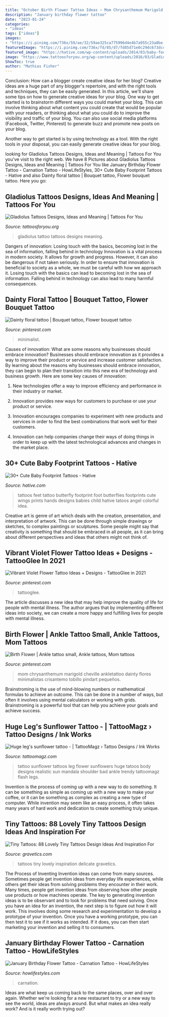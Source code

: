 ```yaml
---
title: "October Birth Flower Tattoo Ideas ~ Mom Chrysanthemum Marigold Cheville Ankletattoo Dainty Flores Minimalistas Crisantemo Tobillo Pindart Pequeños"
description: "January birthday flower tattoo"
date: "2023-01-24"
categories:
- "ideas"
tags: ["ideas"]
images:
- "https://i.pinimg.com/736x/59/ae/32/59ae325ca775996d4e4b7a955c23a8be.jpg"
featuredImage: "https://i.pinimg.com/736x/fd/85/d7/fd85d71e0c29dc673dcce24442d4a009.jpg"
featured_image: "https://hative.com/wp-content/uploads/2014/03/baby-footprint-tattoos/7-footprints-and-butterflies.jpg"
image: "https://www.tattoosforyou.org/wp-content/uploads/2016/03/Gladiolus-Tattoo-Pictures.jpg"
ShowToc: true
author: "Mathias Fisher"
---
```



Conclusion: How can a blogger create creative ideas for her blog?
Creative ideas are a huge part of any blogger's repertoire, and with the right tools and techniques, they can be easily generated. In this article, we'll share some tips on how to generate creative ideas for your blog.
One way to get started is to brainstorm different ways you could market your blog. This can involve thinking about what content you could create that would be popular with your readers, or thinking about what you could do to improve the visibility and traffic of your blog. You can also use social media platforms (Facebook, Twitter, Pinterest) to generate buzz and promote new posts on your blog.

Another way to get started is by using technology as a tool. With the right tools in your disposal, you can easily generate creative ideas for your blog.

	

		
looking for Gladiolus Tattoos Designs, Ideas and Meaning | Tattoos For You you've visit to the right web. We have 8 Pictures about Gladiolus Tattoos Designs, Ideas and Meaning | Tattoos For You like January Birthday Flower Tattoo - Carnation Tattoo - HowLifeStyles, 30+ Cute Baby Footprint Tattoos - Hative and also Dainty floral tattoo | Bouquet tattoo, Flower bouquet tattoo. Here you go:
		
    
## Gladiolus Tattoos Designs, Ideas And Meaning | Tattoos For You

<img loading=lazy src="https://www.tattoosforyou.org/wp-content/uploads/2016/03/Gladiolus-Tattoo-Pictures.jpg" onerror="this.onerror=null;this.src='https://tse3.mm.bing.net/th?id=OIP.5H3N7omX76H0jT5zEPjuNQHaLv&amp;pid=15.1';" alt="Gladiolus Tattoos Designs, Ideas and Meaning | Tattoos For You">

_Source: tattoosforyou.org_

>gladiolus tattoo tattoos designs meaning. 

	

Dangers of innovation: Losing touch with the basics, becoming lost in the sea of information, falling behind in technology
Innovation is a vital process in modern society. It allows for growth and progress. However, it can also be dangerous if not taken seriously. In order to ensure that innovation is beneficial to society as a whole, we must be careful with how we approach it. Losing touch with the basics can lead to becoming lost in the sea of information. Falling behind in technology can also lead to many harmful consequences.

    
## Dainty Floral Tattoo | Bouquet Tattoo, Flower Bouquet Tattoo

<img loading=lazy src="https://i.pinimg.com/736x/59/ae/32/59ae325ca775996d4e4b7a955c23a8be.jpg" onerror="this.onerror=null;this.src='https://tse1.mm.bing.net/th?id=OIP.Y69euYVw2iTcL1Wqan6ngQHaJ3&amp;pid=15.1';" alt="Dainty floral tattoo | Bouquet tattoo, Flower bouquet tattoo">

_Source: pinterest.com_

>minimalist. 

	

Causes of innovation: What are some reasons why businesses should embrace innovation?
Businesses should embrace innovation as it provides a way to improve their product or service and increase customer satisfaction. By learning about the reasons why businesses should embrace innovation, they can begin to plan their transition into this new era of technology and business growth. Here are some key causes of innovation:
1. New technologies offer a way to improve efficiency and performance in their industry or market.

2. Innovation provides new ways for customers to purchase or use your product or service.

3. Innovation encourages companies to experiment with new products and services in order to find the best combinations that work well for their customers.

4. Innovation can help companies change their ways of doing things in order to keep up with the latest technological advances and changes in the market place.


    
## 30+ Cute Baby Footprint Tattoos - Hative

<img loading=lazy src="https://hative.com/wp-content/uploads/2014/03/baby-footprint-tattoos/7-footprints-and-butterflies.jpg" onerror="this.onerror=null;this.src='https://tse1.mm.bing.net/th?id=OIP.2HonR0MRhRx4HR84igO1QwHaJ4&amp;pid=15.1';" alt="30+ Cute Baby Footprint Tattoos - Hative">

_Source: hative.com_

>tattoos feet tattoo butterfly footprint foot butterflies footprints cute wings prints hands designs babies child hative tatoos angel colorful idea. 

	

Creative art is genre of art which deals with the creation, presentation, and interpretation of artwork. This can be done through simple drawings or sketches, to complex paintings or sculptures. Some people might say that creativity is something that should be embraced in all people, as it can bring about different perspectives and ideas that others might not think of.

    
## Vibrant Violet Flower Tattoo Ideas + Designs - TattooGlee In 2021

<img loading=lazy src="https://i.pinimg.com/736x/a7/89/11/a789112b18350f9e24bf1e33dc8ddd38.jpg" onerror="this.onerror=null;this.src='https://tse1.mm.bing.net/th?id=OIP.y30I_XcRM4XRNj683_XPegHaLH&amp;pid=15.1';" alt="Vibrant Violet Flower Tattoo Ideas + Designs - TattooGlee in 2021">

_Source: pinterest.com_

>tattooglee. 

	

The article discusses a new idea that may help improve the quality of life for people with mental illness. The author argues that by implementing different ideas into society, we can create a more happy and fulfilling lives for people with mental illness.

    
## Birth Flower | Ankle Tattoo Small, Ankle Tattoos, Mom Tattoos

<img loading=lazy src="https://i.pinimg.com/736x/fd/85/d7/fd85d71e0c29dc673dcce24442d4a009.jpg" onerror="this.onerror=null;this.src='https://tse4.mm.bing.net/th?id=OIP.rdUyT9AkiVNKSS2o-HEgdQHaFW&amp;pid=15.1';" alt="Birth Flower | Ankle tattoo small, Ankle tattoos, Mom tattoos">

_Source: pinterest.com_

>mom chrysanthemum marigold cheville ankletattoo dainty flores minimalistas crisantemo tobillo pindart pequeños. 

	

Brainstroming is the use of mind-blowing numbers or mathematical formulas to achieve an outcome. This can be done in a number of ways, but often it involves using mental calculators or working with grids. Brainstroming is a powerful tool that can help you achieve your goals and achieve success.

    
## Huge Leg&#039;s Sunflower Tattoo - | TattooMagz › Tattoo Designs / Ink Works

<img loading=lazy src="https://tattoomagz.com/wp-content/uploads/Tattoos/Huge-legs-sunflower-tattoo.jpg" onerror="this.onerror=null;this.src='https://tse3.mm.bing.net/th?id=OIP._2cR6h3epQMFeyFGznbeCQAAAA&amp;pid=15.1';" alt="Huge leg&#039;s sunflower tattoo - | TattooMagz › Tattoo Designs / Ink Works">

_Source: tattoomagz.com_

>tattoo sunflower tattoos leg flower sunflowers huge tatoos body designs realistic sun mandala shoulder bad ankle trendy tattoomagz flash legs. 

	

Invention is the process of coming up with a new way to do something. It can be something as simple as coming up with a new way to make your coffee, or it can be something as complex as creating a new type of computer. While invention may seem like an easy process, it often takes many years of hard work and dedication to create something truly unique.

    
## Tiny Tattoos: 88 Lovely Tiny Tattoos Design Ideas And Inspiration For

<img loading=lazy src="https://www.gravetics.com/wp-content/uploads/2016/11/delicate-floral-work.jpg" onerror="this.onerror=null;this.src='https://tse4.mm.bing.net/th?id=OIP.tMYyBpL89QBnvTASNW-eAgHaHZ&amp;pid=15.1';" alt="Tiny Tattoos: 88 Lovely Tiny Tattoos Design Ideas And Inspiration For">

_Source: gravetics.com_

>tattoos tiny lovely inspiration delicate gravetics. 

	

The Process of Inventing
Invention ideas can come from many sources. Sometimes people get invention ideas from everyday life experiences, while others get their ideas from solving problems they encounter in their work. Many times, people get invention ideas from observing how other people use products or how machines operate. The key to generating invention ideas is to be observant and to look for problems that need solving.
Once you have an idea for an invention, the next step is to figure out how it will work. This involves doing some research and experimentation to develop a prototype of your invention. Once you have a working prototype, you can then test it to see if it works as intended. If it does, you can then start marketing your invention and selling it to consumers.

    
## January Birthday Flower Tattoo - Carnation Tattoo - HowLifeStyles

<img loading=lazy src="https://i0.wp.com/howlifestyles.com/wp-content/uploads/2021/06/Carnation-Tattoo-2021061502.jpg?w=1080&amp;ssl=1" onerror="this.onerror=null;this.src='https://tse2.mm.bing.net/th?id=OIP.Eb7Hwv9eIZD462H4nCwBuQHaFG&amp;pid=15.1';" alt="January Birthday Flower Tattoo - Carnation Tattoo - HowLifeStyles">

_Source: howlifestyles.com_

>carnation. 

	

Ideas are what keep us coming back to the same places, over and over again. Whether we're looking for a new restaurant to try or a new way to see the world, ideas are always around. But what makes an idea really work? And is it really worth trying out?

